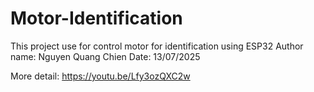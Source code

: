 # Motor-Identification
 This project use for control motor for identification using ESP32
 Author name: Nguyen Quang Chien
 Date: 13/07/2025

 More detail: https://youtu.be/Lfy3ozQXC2w
 
